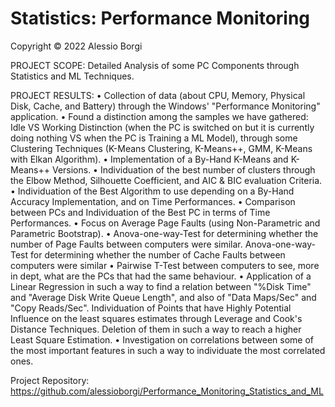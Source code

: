 # Statistics: Performance Monitoring

Copyright © 2022 Alessio Borgi

PROJECT SCOPE: Detailed Analysis of some PC Components through Statistics and ML Techniques.

PROJECT RESULTS:
• Collection of data (about CPU, Memory, Physical Disk, Cache, and Battery) through the Windows' "Performance Monitoring" application.
• Found a distinction among the samples we have gathered: Idle VS Working Distinction (when the PC is switched on but it is currently doing nothing VS when the PC is Training a ML Model), through some Clustering Techniques (K-Means Clustering, K-Means++, GMM, K-Means with Elkan Algorithm).
• Implementation of a By-Hand K-Means and K-Means++ Versions.
• Individuation of the best number of clusters through the Elbow Method, Silhouette Coefficient, and AIC & BIC evaluation Criteria.
• Individuation of the Best Algorithm to use depending on a By-Hand Accuracy Implementation, and on Time Performances.
• Comparison between PCs and Individuation of the Best PC in terms of Time Performances.
• Focus on Average Page Faults (using Non-Parametric and Parametric Bootstrap).
• Anova-one-way-Test for determining whether the number of Page Faults between computers were similar. Anova-one-way-Test for determining whether the number of Cache Faults between computers were similar
• Pairwise T-Test between computers to see, more in dept, what are the PCs that had the same behaviour.
• Application of a Linear Regression in such a way to find a relation between "%Disk Time" and "Average Disk Write Queue Length", and also of "Data Maps/Sec" and "Copy Reads/Sec". Individuation of Points that have Highly Potential Influence on the least squares estimates through Leverage and Cook's Distance Techniques. Deletion of them in such a way to reach a higher Least Square Estimation.
• Investigation on correlations between some of the most important features in such a way to individuate the most correlated ones. 

Project Repository: https://github.com/alessioborgi/Performance_Monitoring_Statistics_and_ML
